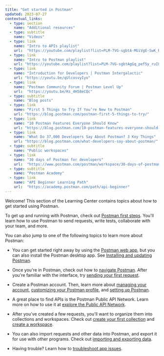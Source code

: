 ```yaml
---
title: "Get started in Postman"
updated: 2023-07-27
contextual_links:
  - type: section
    name: "Additional resources"
  - type: subtitle
    name: "Videos"
  - type: link
    name: "Intro to APIs playlist"
    url:  "https://youtube.com/playlist?list=PLM-7VG-sgbtA-MUiVgE-SwK_RkYgesikH"
  - type: link
    name: "Intro to Postman playlist"
    url: "https://youtube.com/playlist?list=PLM-7VG-sgbtAgGq_pef5y_ruIUBPpUgNJ"
  - type: link
    name: "Introduction for Developers | Postman Intergalactic"
    url: "https://youtu.be/qUlcosvyIyo"
  - type: link
    name: "Postman Community Forum | Postman Level Up"
    url:  "https://youtu.be/Ks_4H58eCQc"
  - type: subtitle
    name: "Blog posts"
  - type: link
    name: "First 5 Things to Try If You’re New to Postman"
    url: "https://blog.postman.com/postman-first-5-things-to-try/"
  - type: link
    name: "10 Postman Features Everyone Should Know"
    url: "https://blog.postman.com/10-postman-features-everyone-should-know/"
  - type: link
    name: "What Do 37,000 Developers Say About Postman? 3 Key Things"
    url: "https://blog.postman.com/what-developers-say-about-postman/"
  - type: subtitle
    name: "Public workspaces"
  - type: link
    name: "30 days of Postman for developers"
    url:  "https://www.postman.com/postman/workspace/30-days-of-postman-for-developers/overview"
  - type: subtitle
    name: "Postman Academy"
  - type: link
    name: "API Beginner Learning Path"
    url:  "https://academy.postman.com/path/api-beginner"
---
```


Welcome! This section of the Learning Center contains topics about how to get started using Postman.

To get up and running with Postman, check out [Postman first steps](/docs/getting-started/first-steps/overview/). You'll learn how to use Postman to send requests, write tests, collaborate with your team, and more.

You can also jump to one of the following topics to learn more about Postman:

* You can get started right away by using the [Postman web app](https://go.postman.co/), but you can also install the Postman desktop app. See [Installing and updating Postman](/docs/getting-started/installation/installation-and-updates/).

* Once you're in Postman, check out how to [navigate Postman](/docs/getting-started/basics/navigating-postman/). After you're familiar with the interface, try [sending your first request](/docs/getting-started/first-steps/sending-the-first-request/).

* Create a Postman account. Then, learn more about [managing your account](/docs/getting-started/installation/postman-account/), [customizing your Postman profile](/docs/getting-started/installation/postman-profile/), and [setting up Postman](/docs/getting-started/installation/settings/).

* A great place to find APIs is the Postman Public API Network. Learn more on how to use it at [explore the Public API Network](/docs/getting-started/first-steps/exploring-public-api-network/).

* After you've created a few requests, you'll want to organize them into collections and workspaces. Check out [create your first collection](/docs/getting-started/first-steps/creating-the-first-collection/) and [create a workspace](/docs/getting-started/first-steps/creating-your-first-workspace/).

* You can also import requests and other data into Postman, and export it for use with other programs. Check out [importing and exporting data](/docs/getting-started/importing-and-exporting/importing-and-exporting-overview/).

* Having trouble? Learn how to [troubleshoot app issues](/docs/introduction/troubleshooting-inapp/).
